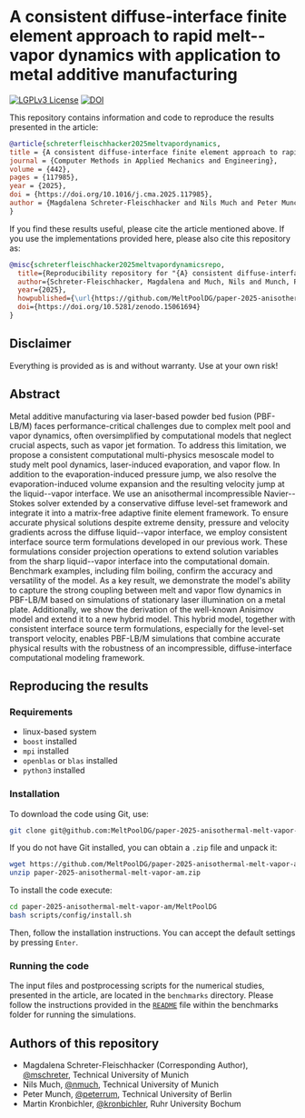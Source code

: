 # A consistent diffuse-interface finite element approach to rapid melt--vapor dynamics with application to metal additive manufacturing

[![LGPLv3 License](https://img.shields.io/badge/License-LGPL%20v3-blue.svg)](https://opensource.org/license/lgpl-3-0)
[![DOI](https://zenodo.org/badge/DOI/10.5281/zenodo.15061694.svg)](https://doi.org/10.5281/zenodo.15061694)

This repository contains information and code to reproduce the results presented in the article:
```bibtex
@article{schreterfleischhacker2025meltvapordynamics,
title = {A consistent diffuse-interface finite element approach to rapid melt–vapor dynamics with application to metal additive manufacturing},
journal = {Computer Methods in Applied Mechanics and Engineering},
volume = {442},
pages = {117985},
year = {2025},
doi = {https://doi.org/10.1016/j.cma.2025.117985},
author = {Magdalena Schreter-Fleischhacker and Nils Much and Peter Munch and Martin Kronbichler and Wolfgang A. Wall and Christoph Meier}
}
```

If you find these results useful, please cite the article mentioned above. If you use the implementations provided here, please also cite this repository as:

```bibtex
@misc{schreterfleischhacker2025meltvapordynamicsrepo,
  title={Reproducibility repository for "{A} consistent diffuse-interface finite element approach to rapid melt--vapor dynamics with application to metal additive manufacturing"},
  author={Schreter-Fleischhacker, Magdalena and Much, Nils and Munch, Peter and Kronbichler, Martin},
  year={2025},
  howpublished={\url{https://github.com/MeltPoolDG/paper-2025-anisothermal-melt-vapor-am}},
  doi={https://doi.org/10.5281/zenodo.15061694}
}
```

## Disclaimer
Everything is provided as is and without warranty. Use at your own risk! 

## Abstract
Metal additive manufacturing via laser-based powder bed fusion (PBF-LB/M) faces performance-critical challenges due to complex melt pool and vapor dynamics, often oversimplified by computational models that neglect crucial aspects, such as vapor jet formation. To address this limitation, we propose a consistent computational multi-physics mesoscale model to study melt pool dynamics, laser-induced evaporation, and vapor flow. In addition to the evaporation-induced pressure jump, we also resolve the evaporation-induced volume expansion and the resulting velocity jump at the liquid--vapor interface. We use an anisothermal incompressible Navier--Stokes solver extended by a conservative diffuse level-set framework and integrate it into a matrix-free adaptive finite element framework. To ensure accurate physical solutions despite extreme density, pressure and velocity gradients across the diffuse liquid--vapor interface, we employ consistent interface source term formulations developed in our previous work. These formulations consider projection operations to extend solution variables from the sharp liquid--vapor interface into the computational domain. Benchmark examples, including film boiling, confirm the accuracy and versatility of the model. As a key result, we demonstrate the model's ability to capture the strong coupling between melt and vapor flow dynamics in PBF-LB/M based on simulations of stationary laser illumination on a metal plate. Additionally, we show the derivation of the well-known Anisimov model and extend it to a new hybrid model. This hybrid model, together with consistent interface source term formulations, especially for the level-set transport velocity, enables PBF-LB/M simulations that combine accurate physical results with the robustness of an incompressible, diffuse-interface computational modeling framework.

## Reproducing the results

### Requirements
- linux-based system
- `boost` installed
- `mpi` installed
- `openblas` or `blas` installed
- `python3` installed

### Installation
To download the code using Git, use:
```bash
git clone git@github.com:MeltPoolDG/paper-2025-anisothermal-melt-vapor-am.git
```

If you do not have Git installed, you can obtain a `.zip` file and unpack it:
```bash
wget https://github.com/MeltPoolDG/paper-2025-anisothermal-melt-vapor-am/archive/main.zip
unzip paper-2025-anisothermal-melt-vapor-am.zip
```

To install the code execute:
```bash
cd paper-2025-anisothermal-melt-vapor-am/MeltPoolDG
bash scripts/config/install.sh
```
Then, follow the installation instructions. You can accept the default settings by pressing `Enter`.

### Running the code
The input files and postprocessing scripts for the numerical studies, presented in the article, are located in the `benchmarks` directory. Please follow the instructions provided in the [`README`](https://github.com/MeltPoolDG/paper-2025-anisothermal-melt-vapor-am/blob/main/benchmarks/README.md) file within the benchmarks folder for running the simulations.

## Authors of this repository
- Magdalena Schreter-Fleischhacker (Corresponding Author), [@mschreter](https://github.com/mschreter), Technical University of Munich
- Nils Much, [@nmuch](https://github.com/nmuch), Technical University of Munich
- Peter Munch, [@peterrum](https://github.com/peterrum), Technical University of Berlin
- Martin Kronbichler, [@kronbichler](https://github.com/kronbichler), Ruhr University Bochum

